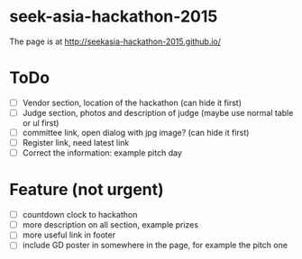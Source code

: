 # seek-asia-hackathon-2015
The page is at http://seekasia-hackathon-2015.github.io/

# ToDo

- [ ] Vendor section, location of the hackathon (can hide it first)
- [ ] Judge section, photos and description of judge (maybe use normal table or ul first)
- [ ] committee link, open dialog with jpg image? (can hide it first)
- [ ] Register link, need latest link
- [ ] Correct the information: example pitch day

# Feature (not urgent)

- [ ] countdown clock to hackathon
- [ ] more description on all section, example prizes
- [ ] more useful link in footer
- [ ] include GD poster in somewhere in the page, for example the pitch one
